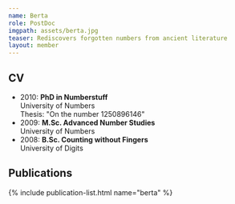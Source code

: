 ```yaml
---
name: Berta
role: PostDoc
imgpath: assets/berta.jpg
teaser: Rediscovers forgotten numbers from ancient literature
layout: member
---
```


## CV

- 2010: **PhD in Numberstuff** \
  University of Numbers \
  Thesis: "On the number 1250896146"
- 2009: **M.Sc. Advanced Number Studies** \
  University of Numbers
- 2008: **B.Sc. Counting without Fingers** \
  University of Digits

## Publications  

{% include publication-list.html name="berta" %}